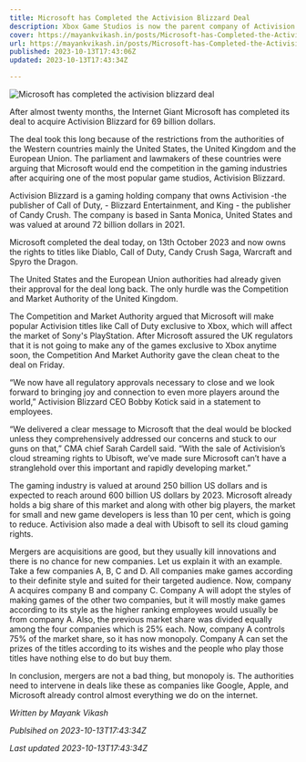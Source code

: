 ```yaml
---
title: Microsoft has Completed the Activision Blizzard Deal
description: Xbox Game Studios is now the parent company of Activision Blizzard
cover: https://mayankvikash.in/posts/Microsoft-has-Completed-the-Activision-Blizzard-Deal/Microsoft-has-Completed-the-Activision-Blizzard-Deal.webp
url: https://mayankvikash.in/posts/Microsoft-has-Completed-the-Activision-Blizzard-Deal/
published: 2023-10-13T17:43:06Z
updated: 2023-10-13T17:43:34Z

---
```

![Microsoft has completed the activision blizzard deal](https://mayankvikash.in/posts/Microsoft-has-Completed-the-Activision-Blizzard-Deal/Microsoft-has-Completed-the-Activision-Blizzard-Deal.webp)

After almost twenty months, the Internet Giant Microsoft has completed its deal to acquire Activision Blizzard for 69 billion dollars.

The deal took this long because of the restrictions from the authorities of the Western countries mainly the United States, the United Kingdom and the European Union. The parliament and lawmakers of these countries were arguing that Microsoft would end the competition in the gaming industries after acquiring one of the most popular game studios, Activision Blizzard.

Activision Blizzard is a gaming holding company that owns Activision -the publisher of Call of Duty, -  Blizzard Entertainment, and King - the publisher of Candy Crush. The company is based in Santa Monica, United States and was valued at around 72 billion dollars in 2021. 

Microsoft completed the deal today, on 13th October 2023 and now owns the rights to titles like Diablo, Call of Duty, Candy Crush Saga, Warcraft and Spyro the Dragon.

The United States and the European Union authorities had already given their approval for the deal long back. The only hurdle was the Competition and Market Authority of the United Kingdom. 

The Competition and Market Authority argued that Microsoft will make popular Activision titles like Call of Duty exclusive to Xbox, which will affect the market of Sony's PlayStation. After Microsoft assured the UK regulators that it is not going to make any of the games exclusive to Xbox anytime soon, the Competition And Market Authority gave the clean cheat to the deal on Friday.

“We now have all regulatory approvals necessary to close and we look forward to bringing joy and connection to even more players around the world,” Activision Blizzard CEO Bobby Kotick said in a statement to employees.

“We delivered a clear message to Microsoft that the deal would be blocked unless they comprehensively addressed our concerns and stuck to our guns on that,” CMA chief Sarah Cardell said. “With the sale of Activision’s cloud streaming rights to Ubisoft, we’ve made sure Microsoft can’t have a stranglehold over this important and rapidly developing market.”

The gaming industry is valued at around 250 billion US dollars and is expected to reach around 600 billion US dollars by 2023. Microsoft already holds a big share of this market and along with other big players, the market for small and new game developers is less than 10 per cent, which is going to reduce. Activision also made a deal with Ubisoft to sell its cloud gaming rights.

Mergers are acquisitions are good, but they usually kill innovations and there is no chance for new companies. Let us explain it with an example. Take a few companies A, B, C and D. All companies make games according to their definite style and suited for their targeted audience. Now, company A acquires company B and company C. Company A will adopt the styles of making games of the other two companies, but it will mostly make games according to its style as the higher ranking employees would usually be from company A. Also, the previous market share was divided equally among the four companies which is 25% each. Now, company A controls 75% of the market share, so it has now monopoly. Company A can set the prizes of the titles according to its wishes and the people who play those titles have nothing else to do but buy them.


In conclusion, mergers are not a bad thing, but monopoly is. The authorities need to intervene in deals like these as companies like Google, Apple, and Microsoft already control almost everything we do on the internet. 

*Written by Mayank Vikash*

*Publsihed on 2023-10-13T17:43:34Z*

*Last updated 2023-10-13T17:43:34Z*

